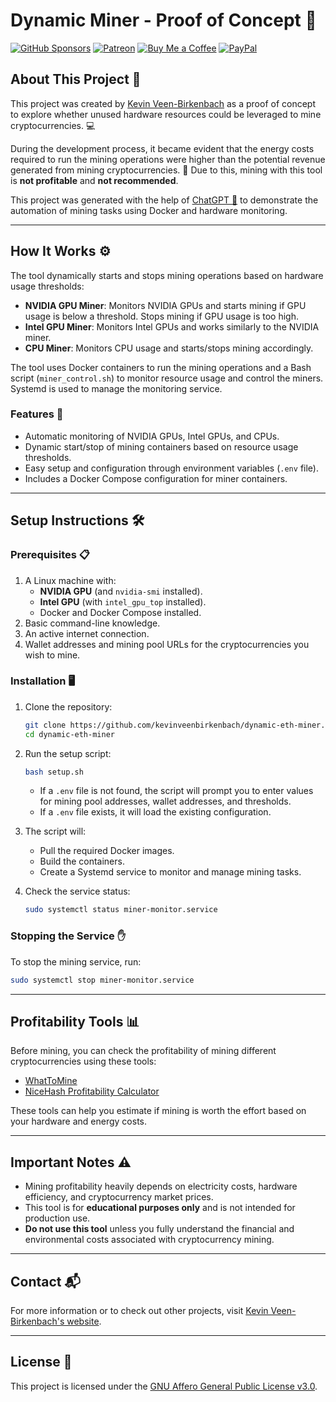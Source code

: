# Dynamic Miner - Proof of Concept 🚀
[![GitHub Sponsors](https://img.shields.io/badge/Sponsor-GitHub%20Sponsors-blue?logo=github)](https://github.com/sponsors/kevinveenbirkenbach) [![Patreon](https://img.shields.io/badge/Support-Patreon-orange?logo=patreon)](https://www.patreon.com/c/kevinveenbirkenbach) [![Buy Me a Coffee](https://img.shields.io/badge/Buy%20me%20a%20Coffee-Funding-yellow?logo=buymeacoffee)](https://buymeacoffee.com/kevinveenbirkenbach) [![PayPal](https://img.shields.io/badge/Donate-PayPal-blue?logo=paypal)](https://s.veen.world/paypaldonate)


## About This Project 📖
This project was created by [Kevin Veen-Birkenbach](https://www.veen.world/) as a proof of concept to explore whether unused hardware resources could be leveraged to mine cryptocurrencies. 💻

During the development process, it became evident that the energy costs required to run the mining operations were higher than the potential revenue generated from mining cryptocurrencies. 💸 Due to this, mining with this tool is **not profitable** and **not recommended**.

This project was generated with the help of [ChatGPT 🤖](https://chatgpt.com/share/6798eaf6-efa0-800f-bb25-92d74a63f1e2) to demonstrate the automation of mining tasks using Docker and hardware monitoring.

---

## How It Works ⚙️

The tool dynamically starts and stops mining operations based on hardware usage thresholds:

- **NVIDIA GPU Miner**: Monitors NVIDIA GPUs and starts mining if GPU usage is below a threshold. Stops mining if GPU usage is too high.
- **Intel GPU Miner**: Monitors Intel GPUs and works similarly to the NVIDIA miner.
- **CPU Miner**: Monitors CPU usage and starts/stops mining accordingly.

The tool uses Docker containers to run the mining operations and a Bash script (`miner_control.sh`) to monitor resource usage and control the miners. Systemd is used to manage the monitoring service.

### Features 🌟
- Automatic monitoring of NVIDIA GPUs, Intel GPUs, and CPUs.
- Dynamic start/stop of mining containers based on resource usage thresholds.
- Easy setup and configuration through environment variables (`.env` file).
- Includes a Docker Compose configuration for miner containers.

---

## Setup Instructions 🛠️

### Prerequisites 📋
1. A Linux machine with:
   - **NVIDIA GPU** (and `nvidia-smi` installed).
   - **Intel GPU** (with `intel_gpu_top` installed).
   - Docker and Docker Compose installed.
2. Basic command-line knowledge.
3. An active internet connection.
4. Wallet addresses and mining pool URLs for the cryptocurrencies you wish to mine.

### Installation 🖥️

1. Clone the repository:
   ```bash
   git clone https://github.com/kevinveenbirkenbach/dynamic-eth-miner.git
   cd dynamic-eth-miner
   ```

2. Run the setup script:
   ```bash
   bash setup.sh
   ```
   - If a `.env` file is not found, the script will prompt you to enter values for mining pool addresses, wallet addresses, and thresholds.
   - If a `.env` file exists, it will load the existing configuration.

3. The script will:
   - Pull the required Docker images.
   - Build the containers.
   - Create a Systemd service to monitor and manage mining tasks.

4. Check the service status:
   ```bash
   sudo systemctl status miner-monitor.service
   ```

### Stopping the Service ✋
To stop the mining service, run:
```bash
sudo systemctl stop miner-monitor.service
```

---

## Profitability Tools 📊
Before mining, you can check the profitability of mining different cryptocurrencies using these tools:
- [WhatToMine](https://whattomine.com/)
- [NiceHash Profitability Calculator](https://www.nicehash.com/profitability-calculator)

These tools can help you estimate if mining is worth the effort based on your hardware and energy costs.

---

## Important Notes ⚠️
- Mining profitability heavily depends on electricity costs, hardware efficiency, and cryptocurrency market prices.
- This tool is for **educational purposes only** and is not intended for production use.
- **Do not use this tool** unless you fully understand the financial and environmental costs associated with cryptocurrency mining.

---

## Contact 📬
For more information or to check out other projects, visit [Kevin Veen-Birkenbach's website](https://www.veen.world/).

---

## License 📜
This project is licensed under the [GNU Affero General Public License v3.0](./LICENSE).
